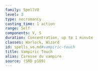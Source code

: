 ```yaml
---
family: SpellVO
level: 3
type: necromancy
casting_time: 1 action
range: Self
components: V, S
duration: Concentration, up to 1 minute
classes: Warlock, Wizard
id: spells_vo.md#vampiric-touch
title: Vampiric Touch
alias: Caresse du vampire
source: (SRD p189)
---
```


